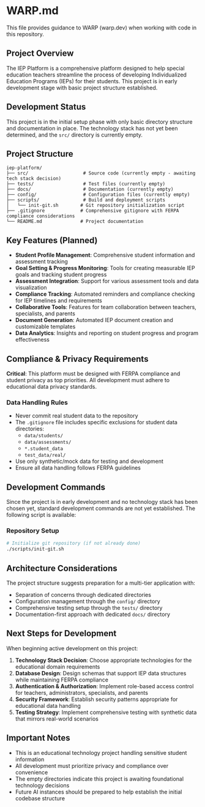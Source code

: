 # WARP.md

This file provides guidance to WARP (warp.dev) when working with code in this repository.

## Project Overview

The IEP Platform is a comprehensive platform designed to help special education teachers streamline the process of developing Individualized Education Programs (IEPs) for their students. This project is in early development stage with basic project structure established.

## Development Status

This project is in the initial setup phase with only basic directory structure and documentation in place. The technology stack has not yet been determined, and the `src/` directory is currently empty.

## Project Structure

```
iep-platform/
├── src/                    # Source code (currently empty - awaiting tech stack decision)
├── tests/                  # Test files (currently empty)
├── docs/                   # Documentation (currently empty)
├── config/                 # Configuration files (currently empty)
├── scripts/                # Build and deployment scripts
│   └── init-git.sh        # Git repository initialization script
├── .gitignore             # Comprehensive gitignore with FERPA compliance considerations
└── README.md              # Project documentation
```

## Key Features (Planned)

- **Student Profile Management**: Comprehensive student information and assessment tracking
- **Goal Setting & Progress Monitoring**: Tools for creating measurable IEP goals and tracking student progress
- **Assessment Integration**: Support for various assessment tools and data visualization
- **Compliance Tracking**: Automated reminders and compliance checking for IEP timelines and requirements
- **Collaborative Tools**: Features for team collaboration between teachers, specialists, and parents
- **Document Generation**: Automated IEP document creation and customizable templates
- **Data Analytics**: Insights and reporting on student progress and program effectiveness

## Compliance & Privacy Requirements

**Critical**: This platform must be designed with FERPA compliance and student privacy as top priorities. All development must adhere to educational data privacy standards.

### Data Handling Rules
- Never commit real student data to the repository
- The `.gitignore` file includes specific exclusions for student data directories:
  - `data/students/`
  - `data/assessments/`
  - `*.student_data`
  - `test_data/real/`
- Use only synthetic/mock data for testing and development
- Ensure all data handling follows FERPA guidelines

## Development Commands

Since the project is in early development and no technology stack has been chosen yet, standard development commands are not yet established. The following script is available:

### Repository Setup
```bash
# Initialize git repository (if not already done)
./scripts/init-git.sh
```

## Architecture Considerations

The project structure suggests preparation for a multi-tier application with:
- Separation of concerns through dedicated directories
- Configuration management through the `config/` directory
- Comprehensive testing setup through the `tests/` directory
- Documentation-first approach with dedicated `docs/` directory

## Next Steps for Development

When beginning active development on this project:

1. **Technology Stack Decision**: Choose appropriate technologies for the educational domain requirements
2. **Database Design**: Design schemas that support IEP data structures while maintaining FERPA compliance
3. **Authentication & Authorization**: Implement role-based access control for teachers, administrators, specialists, and parents
4. **Security Framework**: Establish security patterns appropriate for educational data handling
5. **Testing Strategy**: Implement comprehensive testing with synthetic data that mirrors real-world scenarios

## Important Notes

- This is an educational technology project handling sensitive student information
- All development must prioritize privacy and compliance over convenience
- The empty directories indicate this project is awaiting foundational technology decisions
- Future AI instances should be prepared to help establish the initial codebase structure